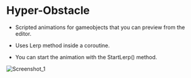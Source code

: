 # Hyper-Obstacle

- Scripted animations for gameobjects that you can preview from the editor.
- Uses Lerp method inside a coroutine.

- You can start the animation with the StartLerp() method.

![Screenshot_1](https://user-images.githubusercontent.com/47087112/161950036-6f7a2d53-913f-4504-9203-b54c85498f88.png)
